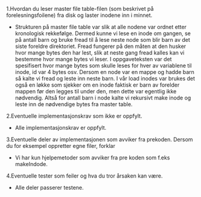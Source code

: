 1.Hvordan du leser master file table-filen (som beskrivet på forelesningsfoilene) fra disk og laster inodene inn i minnet.

- Strukturen på master file table var slik at alle nodene var ordnet etter kronologisk rekkefølge. Dermed kunne vi lese en inode om gangen, se på antall barn og bruke fread til å lese neste node som blir barn av det siste foreldre direktoriet. Fread fungerer på den måten at den husker hvor mange bytes den har lest, slik at neste gang fread kalles kan vi bestemme hvor mange bytes vi leser. I oppgaveteksten var det spesifisert hvor mange bytes som skulle leses for hver av variablene til inode, id var 4 bytes osv. Dersom en node var en mappe og hadde barn så kalte vi fread og leste inn neste barn. I vår load inodes var brukes det også en løkke som sjekker om en inode faktisk er barn av forelder mappen før den legges til under den, men dette var egentlig ikke nødvendig. Altså for antall barn i node kalte vi rekursivt make inode og leste inn de nødvendige bytes fra master table.
 
2.Eventuelle implementasjonskrav som ikke er oppfylt.

- Alle implementasjonskrav er oppfylt.
  

3.Eventuelle deler av implementasjonen som avviker fra prekoden. Dersom du for eksempel oppretter egne filer, forklar

- Vi har kun hjelpemetoder som avviker fra pre koden som f.eks makeIndode.
  

4.Eventuelle tester som feiler og hva du tror årsaken kan være.

- Alle deler passerer testene. 		
